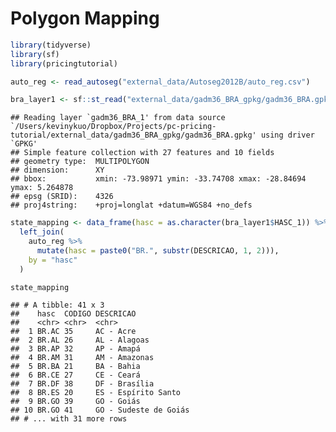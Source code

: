 Polygon Mapping
================

``` r
library(tidyverse)
library(sf)
library(pricingtutorial)

auto_reg <- read_autoseg("external_data/Autoseg2012B/auto_reg.csv")

bra_layer1 <- sf::st_read("external_data/gadm36_BRA_gpkg/gadm36_BRA.gpkg", layer = "gadm36_BRA_1")
```

    ## Reading layer `gadm36_BRA_1' from data source `/Users/kevinykuo/Dropbox/Projects/pc-pricing-tutorial/external_data/gadm36_BRA_gpkg/gadm36_BRA.gpkg' using driver `GPKG'
    ## Simple feature collection with 27 features and 10 fields
    ## geometry type:  MULTIPOLYGON
    ## dimension:      XY
    ## bbox:           xmin: -73.98971 ymin: -33.74708 xmax: -28.84694 ymax: 5.264878
    ## epsg (SRID):    4326
    ## proj4string:    +proj=longlat +datum=WGS84 +no_defs

``` r
state_mapping <- data_frame(hasc = as.character(bra_layer1$HASC_1)) %>%
  left_join(
    auto_reg %>%
      mutate(hasc = paste0("BR.", substr(DESCRICAO, 1, 2))),
    by = "hasc"
  )

state_mapping
```

    ## # A tibble: 41 x 3
    ##    hasc  CODIGO DESCRICAO            
    ##    <chr> <chr>  <chr>                
    ##  1 BR.AC 35     AC - Acre            
    ##  2 BR.AL 26     AL - Alagoas         
    ##  3 BR.AP 32     AP - Amapá           
    ##  4 BR.AM 31     AM - Amazonas        
    ##  5 BR.BA 21     BA - Bahia           
    ##  6 BR.CE 27     CE - Ceará           
    ##  7 BR.DF 38     DF - Brasília        
    ##  8 BR.ES 20     ES - Espírito Santo  
    ##  9 BR.GO 39     GO - Goiás           
    ## 10 BR.GO 41     GO - Sudeste de Goiás
    ## # ... with 31 more rows

